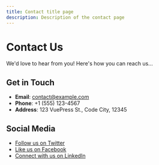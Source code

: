 ```yaml
---
title: Contact title page
description: Description of the contact page
---
```


# Contact Us

We'd love to hear from you! Here's how you can reach us...

## Get in Touch

- **Email**: [contact@example.com](mailto:contact@example.com)
- **Phone**: +1 (555) 123-4567
- **Address**: 123 VuePress St., Code City, 12345

## Social Media

- [Follow us on Twitter](https://twitter.com/)
- [Like us on Facebook](https://facebook.com/)
- [Connect with us on LinkedIn](https://linkedin.com/)

```
